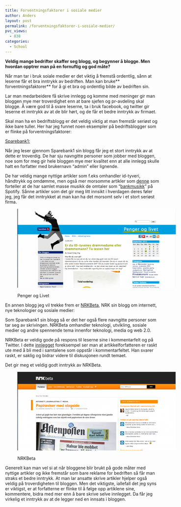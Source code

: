 ```yaml
---
title: Forventningsfaktorer i sosiale medier
author: Anders
layout: post
permalink: /forventningsfaktorer-i-sosiale-medier/
pvc_views:
  - 838
categories:
  - School
---
```

**Veldig mange bedrifter skaffer seg blogg, og begynner å blogge. Men hvordan opptrer man på en fornuftig og god måte?**

Når man tar i bruk soiale medier er det viktig å fremstå ordentlig, sånn at leserne får et bra inntrykk av bedriften. Man kan bruke** forventningsfaktorer** for å gi et bra og ordentlig bilde av bedriften sin.

Lar man medarbeidere få skrive innlegg og komme med meninger gir man bloggen mye mer troverdighet enn at bare sjefen og pr-avdeling skal blogge. Å være god til å svare leserne, ta i bruk facebook, og twitter gir leserne et inntrykk av at de blir hørt, og de får et bedre inntrykk av firmaet.

Skal man ha en bedriftsblogg er det veldig viktig at man fremstår seriøst og ikke bare tuller. Her har jeg funnet noen eksempler på bedriftsblogger som er flinke på forventningsfaktorer:

[Sparebank1:][1]

Når jeg leser gjennom Sparebank1 sin blogg får jeg et stort inntrykk av at dette er troverdig. De har sju navngitte personer som jobber med bloggen, noe som for meg gir hele bloggen mye mer kvalitet enn at alle innlegg skulle hatt en forfatter med brukernavn &#8220;admin&#8221; eller lignende.

De har veldig mange nyttige artikler som f.eks omhandler id-tyveri, håndtrykk og omdømme, men også mer morsomme artikler som [denne][2] som forteller at de har samlet masse musikk de omtaler som &#8220;[bankmusikk][3]&#8221; på Spotify. Sånne artikler som det gir meg litt innsikt i hverdagen deres føler jeg, jeg får det inntrykket at man kan ha det morsomt selv i et stort seriøst firma.<figure id="attachment_228" style="width: 517px;" class="wp-caption aligncenter">

[<img class="size-large wp-image-228   " title="pengeroglivet" src="/wp-content/uploads/2011/09/pengeroglivet1-1024x508.png" alt="Penger og Livet" width="517" height="257" />][4]<figcaption class="wp-caption-text">Penger og Livet</figcaption></figure> 

En annen blogg jeg vil trekke frem er [NRKBeta][5], NRK sin blogg om internett, nye teknologier og sosiale medier:

Som Sparebank1 sin blogg så er det her også flere navngitte personer som tar seg av skrivingen. NRKBeta omhandler teknologi, utvikling, sosiale medier og andre spennende tema innenfor teknologi, media og web 2.0.

NRKBeta er veldig gode på respons til leserne sine i kommentarfelt og på Twitter. I dette [innlegget][6] foreksempel ser man at artikkelforfatteren er raskt ute med å bli med i samtalene som oppstår i kommentarfeltet. Han svarer raskt, er saklig og bidrar videre til diskusjonen rundt temaet.

Det gir meg et veldig godt inntrykk av NRKBeta.<figure id="attachment_229" style="width: 516px;" class="wp-caption aligncenter">

[<img class="size-large wp-image-229   " title="nrkbeta" src="/wp-content/uploads/2011/09/nrkbeta1-1024x509.png" alt="NRKBeta" width="516" height="256" />][7]<figcaption class="wp-caption-text">NRKBeta</figcaption></figure> 

Generelt kan man vel si at når bloggene blir brukt på gode måter med nyttige artikler og ikke fremstår som bare reklame for bedriften så får man straks et bedre inntrykk. At man lar ansatte skrive artikler hjelper også veldig på troverdigheten til bloggen. Men det viktigste, iallefall det jeg syns er viktigst, er at forfatterne er flinke til å følge opp artiklene sine, kommentere, bidra med mer enn å bare skrive selve innlegget. Da får jeg virkelig et inntrykk av at de legger ned en innsats i bloggen.

 [1]: http://pengeroglivet.blogs.com/ "Sparebank1"
 [2]: http://pengeroglivet.blogs.com/penger_og_livet/2011/09/kan-en-bank-svinge-rocke-eller-rappe.html "Banmkusikk på Spotify"
 [3]: http://open.spotify.com/user/chrisbros/playlist/7tMcDVn80k3Yfkdz4L8rrf "Bankmusikk"
 [4]: /wp-content/uploads/2011/09/pengeroglivet1.png
 [5]: http://nrkbeta.no/ "NRKBeta"
 [6]: http://nrkbeta.no/2011/09/14/hvilken-vei-gar-egentlig-tallene/ "Hvilken vei går egentlig tallene?"
 [7]: /wp-content/uploads/2011/09/nrkbeta1.png